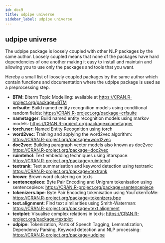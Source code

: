 ```yaml
---
id: doc9
title: udpipe universe
sidebar_label: udpipe universe
---
```



## udpipe universe

The udpipe package is loosely coupled with other NLP packages by the same author. Loosely coupled means that none of the packages have hard dependencies of one another making it easy to install and maintain and allowing you to use only the packages and tools that you want.

Hereby a small list of loosely coupled packages by the same author which contain functions and documentation where the udpipe package is used as a preprocessing step.

- **BTM**: Biterm Topic Modelling: available at https://CRAN.R-project.org/package=BTM 
- **crfsuite**: Build named entity recognition models using conditional random fields: https://CRAN.R-project.org/package=crfsuite
- **nametagger**: Build named entity recognition models using markov models: https://CRAN.R-project.org/package=nametagger
- **torch.ner**: Named Entity Recognition using torch
- **word2vec**: Training and applying the word2vec algorithm: https://CRAN.R-project.org/package=word2vec
- **doc2vec**: Building paragraph vector models also known as doc2vec https://CRAN.R-project.org/package=doc2vec
- **ruimtehol**: Text embedding techniques using Starspace: https://CRAN.R-project.org/package=ruimtehol
- **textrank**: Text summarisation and keyword detection using textrank: https://CRAN.R-project.org/package=textrank
- **brown**: Brown word clustering on texts
- **sentencepiece**: Byte Pair Encoding and Unigram tokenisation using sentencepiece: https://CRAN.R-project.org/package=sentencepiece
- **tokenizers.bpe**: Byte Pair Encoding tokenisation using YouTokenToMe: https://CRAN.R-project.org/package=tokenizers.bpe
- **text.alignment**: Find text similarities using Smith-Waterman: https://CRAN.R-project.org/package=text.alignment 
- **textplot**: Visualise complex relations in texts: https://CRAN.R-project.org/package=textplot
- **udpipe**: Tokenization, Parts of Speech Tagging, Lemmatization, Dependency Parsing, Keyword detection and NLP processing: https://CRAN.R-project.org/package=udpipe
